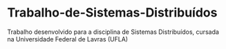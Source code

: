 # Trabalho-de-Sistemas-Distribuídos
Trabalho desenvolvido para a disciplina de Sistemas Distribuídos, cursada na Universidade Federal de Lavras (UFLA)


